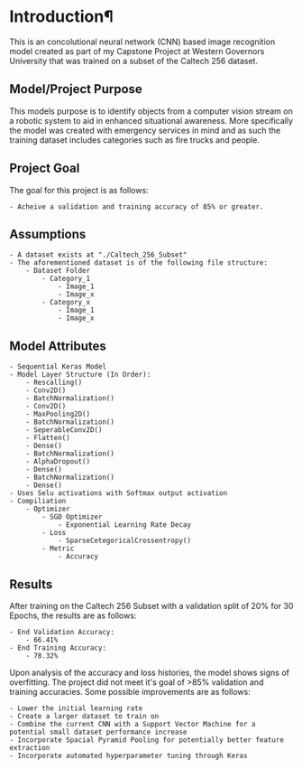 # Introduction¶

This is an concolutional neural network (CNN) based image recognition model created as part of my Capstone Project at Western Governors University that was trained on a subset of the Caltech 256 dataset.
## Model/Project Purpose

This models purpose is to identify objects from a computer vision stream on a robotic system to aid in enhanced situational awareness. More specifically the model was created with emergency services in mind and as such the training dataset includes categories such as fire trucks and people.
## Project Goal

The goal for this project is as follows:

    - Acheive a validation and training accuracy of 85% or greater.

## Assumptions

    - A dataset exists at "./Caltech_256_Subset"
    - The aforementioned dataset is of the following file structure:
        - Dataset Folder
            - Category_1
                - Image_1
                - Image_x
            - Category_x
                - Image_1
                - Image_x

## Model Attributes

    - Sequential Keras Model
    - Model Layer Structure (In Order):
        - Rescalling()
        - Conv2D()
        - BatchNormalization()
        - Conv2D()
        - MaxPooling2D()
        - BatchNormalization()
        - SeperableConv2D()
        - Flatten()
        - Dense()
        - BatchNormalization()
        - AlphaDropout()
        - Dense()
        - BatchNormalization()
        - Dense()
    - Uses Selu activations with Softmax output activation
    - Compiliation
        - Optimizer
            - SGD Optimizer
                - Exponential Learning Rate Decay
            - Loss
                - SparseCetegoricalCrossentropy()
            - Metric
                - Accuracy

## Results

After training on the Caltech 256 Subset with a validation split of 20% for 30 Epochs, the results are as follows:

    - End Validation Accuracy:
        - 66.41%
    - End Training Accuracy:
        - 78.32%

Upon analysis of the accuracy and loss histories, the model shows signs of overfitting. The project did not meet it's goal of >85% validation and training accuracies. Some possible improvements are as follows:

    - Lower the initial learning rate
    - Create a larger dataset to train on
    - Combine the current CNN with a Support Vector Machine for a potential small dataset performance increase
    - Incorporate Spacial Pyramid Pooling for potentially better feature extraction
    - Incorporate automated hyperparameter tuning through Keras
